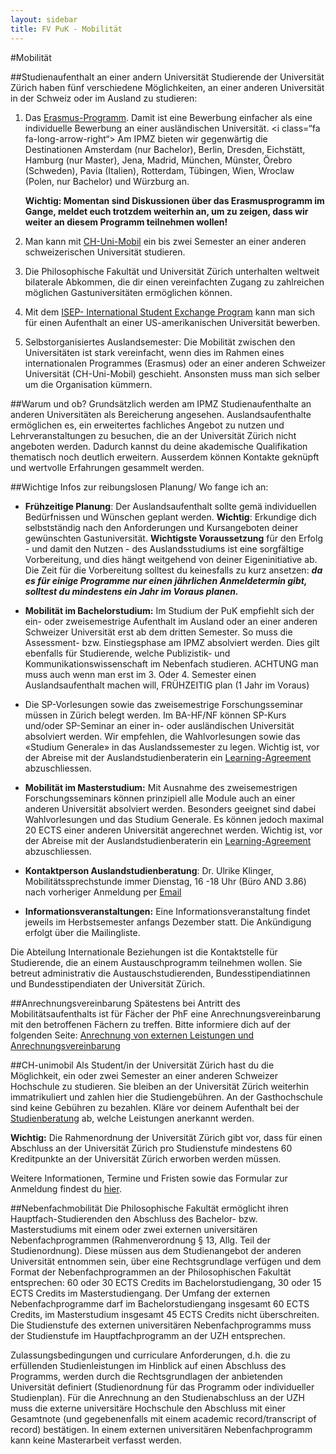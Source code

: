```yaml
---
layout: sidebar
title: FV PuK - Mobilität
---
```

#Mobilität

##Studienaufenthalt an einer andern Universität
Studierende der Universität Zürich haben fünf verschiedene Möglichkeiten, an einer anderen Universität in der Schweiz oder im Ausland zu studieren:

1. Das [Erasmus-Programm](http://www.ipmz.uzh.ch/Studium/Mobilitaet/ErasmusProgramm.html). Damit ist eine Bewerbung einfacher als eine individuelle Bewerbung an einer ausländischen Universität. <i class=“fa fa-long-arrow-right“></i> Am IPMZ bieten wir gegenwärtig die Destinationen Amsterdam (nur Bachelor), Berlin, Dresden, Eichstätt, Hamburg (nur Master), Jena, Madrid, München, Münster, Örebro (Schweden), Pavia (Italien), Rotterdam, Tübingen, Wien, Wroclaw (Polen, nur Bachelor) und Würzburg an.

   **Wichtig: Momentan sind Diskussionen über das Erasmusprogramm im Gange, meldet euch trotzdem weiterhin an, um zu zeigen, dass wir weiter an diesem Programm teilnehmen wollen!**
   
2. Man kann mit [CH-Uni-Mobil](http://www.ipmz.uzh.ch/Studium/Mobilitaet/Mobil.html) ein bis zwei Semester an einer anderen schweizerischen Universität studieren.
3. Die Philosophische Fakultät und Universität Zürich unterhalten weltweit bilaterale Abkommen, die dir einen vereinfachten Zugang zu zahlreichen möglichen Gastuniversitäten ermöglichen können.
4. Mit dem [ISEP- International Student Exchange Program](http://www.int.uzh.ch/in/program/isep.html) kann man sich für einen Aufenthalt an einer US-amerikanischen Universität bewerben.
5. Selbstorganisiertes Auslandsemester:
   Die Mobilität zwischen den Universitäten ist stark vereinfacht, wenn dies im Rahmen eines internationalen Programmes (Erasmus) oder an einer anderen Schweizer Universität (CH-Uni-Mobil) geschieht. Ansonsten muss man sich selber um die Organisation kümmern.

##Warum und ob?
Grundsätzlich werden am IPMZ Studienaufenthalte an anderen Universitäten als Bereicherung angesehen. Auslandsaufenthalte ermöglichen es, ein erweitertes fachliches Angebot zu nutzen und Lehrveranstaltungen zu besuchen, die an der Universität Zürich nicht angeboten werden. Dadurch kannst du deine akademische Qualifikation thematisch noch deutlich erweitern. Ausserdem können Kontakte geknüpft und wertvolle Erfahrungen gesammelt werden.

##Wichtige Infos zur reibungslosen Planung/ Wo fange ich an:
* **Frühzeitige Planung**: Der Auslandsaufenthalt sollte gemä individuellen Bedürfnissen und Wünschen geplant werden. 
  **Wichtig**: Erkundige dich  selbstständig nach den Anforderungen und Kursangeboten deiner gewünschten Gastuniversität. <i class="fa fa-long-arrow-right"></i> **Wichtigste Voraussetzung** für den Erfolg - und damit den Nutzen - des Auslandsstudiums ist eine sorgfältige Vorbereitung, und dies hängt weitgehend von deiner Eigeninitiative ab. Die Zeit für die Vorbereitung solltest du keinesfalls zu kurz ansetzen: **_da es für einige Programme nur einen jährlichen Anmeldetermin gibt, solltest du mindestens ein Jahr im Voraus planen._**
  
* **Mobilität im Bachelorstudium:** Im Studium der PuK empfiehlt sich der ein- oder zweisemestrige Aufenthalt im Ausland oder an einer anderen Schweizer Universität erst ab dem dritten Semester. So muss die Assessment- bzw. Einstiegsphase am IPMZ absolviert werden. Dies gilt ebenfalls für Studierende, welche Publizistik- und Kommunikationswissenschaft im Nebenfach studieren. ACHTUNG man muss auch wenn man erst im 3. Oder 4. Semester einen Auslandsaufenthalt machen will, FRÜHZEITIG plan (1 Jahr im Voraus)

* Die SP-Vorlesungen sowie das zweisemestrige Forschungsseminar müssen in Zürich belegt werden. Im BA-HF/NF können SP-Kurs und/oder SP-Seminar an einer in- oder ausländischen Universität absolviert werden. Wir empfehlen, die Wahlvorlesungen sowie das «Studium Generale» in das Auslandssemester zu legen. Wichtig ist, vor der Abreise mit der Auslandstudienberaterin ein [Learning-Agreement](http://www.int.uzh.ch/out/information/learningagreement.html) abzuschliessen.

* **Mobilität im Masterstudium:** Mit Ausnahme des zweisemestrigen Forschungsseminars können prinzipiell alle Module auch an einer anderen Universität absolviert werden. Besonders geeignet sind dabei Wahlvorlesungen und das Studium Generale. Es können jedoch maximal 20 ECTS einer anderen Universität angerechnet werden. Wichtig ist, vor der Abreise mit der Auslandstudienberaterin ein [Learning-Agreement](http://www.int.uzh.ch/out/information/learningagreement.html) abzuschliessen.

* **Kontaktperson Auslandstudienberatung**: Dr. Ulrike Klinger, Mobilitätssprechstunde immer Dienstag, 16 -18 Uhr (Büro AND 3.86) nach vorheriger Anmeldung per <a href="mailto: mobilitaet@ipmz.uzh.ch" target="_top">Email</a>

* **Informationsveranstaltungen:** Eine Informationsveranstaltung findet jeweils im Herbstsemester anfangs Dezember statt. Die Ankündigung erfolgt über die Mailingliste.

Die Abteilung Internationale Beziehungen ist die Kontaktstelle für Studierende, die an einem Austauschprogramm teilnehmen wollen. Sie betreut administrativ die Austauschstudierenden, Bundesstipendiatinnen und Bundesstipendiaten der Universität Zürich.

##Anrechnungsvereinbarung
Spätestens bei Antritt des Mobilitätsaufenthalts ist für Fächer der PhF eine Anrechnungsvereinbarung mit den betroffenen Fächern zu treffen. Bitte informiere dich auf der folgenden Seite: [Anrechnung von externen Leistungen und Anrechnungsvereinbarung](http://www.phil.uzh.ch/studium/mobilitaet/studierendephf.html)

##CH-unimobil
Als Student/in der Universität Zürich hast du die Möglichkeit, ein oder zwei Semester an einer anderen Schweizer Hochschule zu studieren. Sie bleiben an der Universität Zürich weiterhin immatrikuliert und zahlen hier die Studiengebühren. An der Gasthochschule sind keine Gebühren zu bezahlen. Kläre vor deinem Aufenthalt bei der [Studienberatung](http://www.phil.uzh.ch/studium/studienberatung.html#111) ab, welche Leistungen anerkannt werden. 

**Wichtig:** Die Rahmenordnung der Universität Zürich gibt vor, dass für einen Abschluss an der Universität Zürich pro Studienstufe mindestens 60 Kreditpunkte an der Universität Zürich erworben werden müssen.

Weitere Informationen, Termine und Fristen sowie das Formular zur Anmeldung findest du [hier](http://www.uzh.ch/studies/mobility/ch-unimobil.html).

##Nebenfachmobilität
Die Philosophische Fakultät ermöglicht ihren Hauptfach-Studierenden den Abschluss des Bachelor- bzw. Masterstudiums mit einem oder zwei externen universitären Nebenfachprogrammen (Rahmenverordnung § 13, Allg. Teil der Studienordnung). Diese müssen aus dem Studienangebot der anderen Universität entnommen sein, über eine Rechtsgrundlage verfügen und dem Format der Nebenfachprogrammen an der Philosophischen Fakultät entsprechen: 60 oder 30 ECTS Credits im Bachelorstudiengang, 30 oder 15 ECTS Credits im Masterstudiengang. Der Umfang der externen Nebenfachprogramme darf im Bachelorstudiengang insgesamt 60 ECTS Credits, im Masterstudium insgesamt 45 ECTS Credits nicht überschreiten. Die Studienstufe des externen universitären Nebenfachprogramms muss der Studienstufe im Hauptfachprogramm an der UZH entsprechen.

Zulassungsbedingungen und curriculare Anforderungen, d.h. die zu erfüllenden Studienleistungen im Hinblick auf einen Abschluss des Programms, werden durch die Rechtsgrundlagen der anbietenden Universität definiert (Studienordnung für das Programm oder individueller Studienplan). Für die Anrechnung an den Studienabschluss an der UZH muss die externe universitäre Hochschule den Abschluss mit einer Gesamtnote (und gegebenenfalls mit einem academic record/transcript of record) bestätigen. In einem externen universitären Nebenfachprogramm kann keine Masterarbeit verfasst werden.